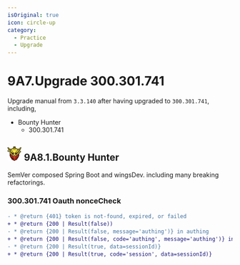 ```yaml
---
isOriginal: true
icon: circle-up
category:
  - Practice
  - Upgrade
---
```


# 9A7.Upgrade 300.301.741

Upgrade manual from `3.3.140` after having upgraded to `300.301.741`, including,

* Bounty Hunter
  - 300.301.741

## ![BountyHunter](/bountyhunter_minimap_icon.png "BountyHunter") 9A8.1.Bounty Hunter

SemVer composed Spring Boot and wingsDev. including many breaking refactorings.

### 300.301.741 Oauth nonceCheck

```diff
- * @return {401} token is not-found, expired, or failed
+ * @return {200 | Result(false))
- * @return {200 | Result(false, message='authing')} in authing
+ * @return {200 | Result(false, code='authing', message='authing')} in authing
- * @return {200 | Result(true, data=sessionId)}
+ * @return {200 | Result(true, code='session', data=sessionId)}
```
